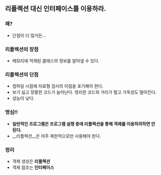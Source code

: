## 리플렉션 대신 인터페이스를 이용하라.

### 왜?

- 단점이 더 많거든...

### 리플렉션의 장점

- 메모리에 적재된 클래스의 정보를 알아낼 수 있다.

### 리플렉션의 단점

- 컴파일 시점에 자료형 검사의 이점을 포기해야 한다.
- 보기 싫고 장황한 코드가 늘어난다.
  영리한 코드와 거리가 멀고 가독성도 떨어진다.
- 성능이 낮다.

### 명심!!

- __일반적인 프로그램은 프로그램 실행 중에 리플렉션을 통해 객체를 이용하려하면 안된다.__
- __리플렉션__은 아주 제한적으로만 사용해야 한다.

### 정리

- 객체 생성은 __리플렉션__
- 객체 참조는 __인터페이스__
